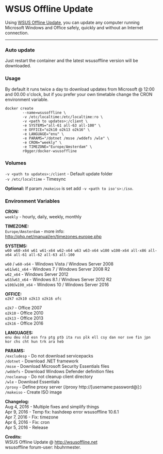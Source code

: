 # WSUS Offline Update

Using [WSUS Offline Update](http://wsusoffline.net/), you can update any computer running Microsoft Windows and Office safely, quickly and without an Internet connection.

-----------
### Auto update
Just restart the container and the latest wsusoffline version will be downloaded.

### Usage
By default it runs twice a day to download updates from Microsoft @ 12:00 and 00.00 o'clock, but if you prefer your own timetable change the CRON environment variable.   

```
docker create 
        --name=wsusoffline \
        -v /etc/localtime:/etc/localtime:ro \
        -v <path to updates>:/client \
        -e SYSTEMS="all-61 all-63 all-100" \
        -e OFFICE="o2k10 o2k13 o2k16" \
        -e LANGUAGE="enu" \
        -e PARAMS="/dotnet /msse /wddefs /wle" \
        -e CRON="weekly" \
        -e TIMEZONE="Europe/Amsterdam" \
        r0gger/docker-wsusoffline
```
### Volumes    
`-v <path to updates>:/client` - Default update folder   
`-v /etc/localtime` - Timesync   

**Optional:** If param `/makeiso` is set add `-v <path to iso's>:/iso`.

### Environment Variables
**CRON:**   
`weekly` - hourly, daily, weekly, monthly

**TIMEZONE:**   
`Europe/Amsterdam` - more info: http://php.net/manual/en/timezones.europe.php

**SYSTEMS:**    
`w60 w60-x64 w61 w61-x64 w62-x64 w63 w63-x64 w100 w100-x64 all-x86 all-x64 all-61 all-62 all-63 all-100`   

`w60` / `w60-x64` - Windows Vista / Windows Server 2008   
`w61`/`w61_x64` - Windows 7 / Windows Server 2008 R2       
`w62_x64`	- Windows Server 2012   
`w63`/`w63_x64` - Windows 8.1 / Windows Server 2012 R2    
`w100`/`w100_x64` -	Windows 10 / Windows Server 2016     

**OFFICE:**   
`o2k7 o2k10 o2k13 o2k16 ofc`

`o2k7` - Office 2007   
`o2k10` - Office 2010   
`o2k13` - Office 2013   
`o2k16` - Office 2016

**LANGUAGES:**   
`enu deu nld esn fra ptg ptb ita rus plk ell csy dan nor sve fin jpn kor chs cht hun trk ara heb`

**PARAMS:**   
`/excludesp` - Do not download servicepacks   
`/dotnet` - Download .NET framework   
`/msse` - Download Microsoft Security Essentials files   
`/wddefs` - Download Windows Defender definition files   
`/nocleanup` - Do not cleanup client directory   
`/wle` - Download Essentials   
`/proxy` - Define proxy server (/proxy http://[username:password@]<server>:<port>)   
`/makeiso` - Create ISO image   

**Changelog:**   
Aug 4, 2016 - Multiple fixes and simplify things  
Apr 9, 2016 - Temp fix: hashdeep error wsusoffline 10.6.1   
Apr 7, 2016 - Fix: timezone   
Apr 6, 2016 - Fix: cron   
Apr 5, 2016 - Release   
    
**Credits:**   
WSUS Offline Update @ http://wsusoffline.net   
wsusoffline forum-user:  hbuhrmester.
